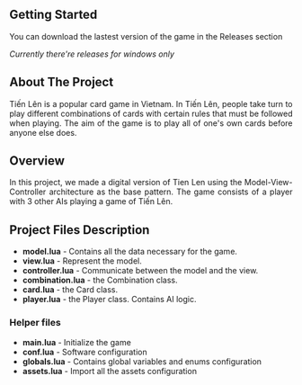 <!-- GETTING STARTED -->
<h2 id="getting-started"> Getting Started</h2>
<p align="justify">
  You can download the lastest version of the game in the Releases section
</p>
<p align="justify">
  <i>Currently there're releases for windows only</i>
</p>


<!-- ABOUT THE PROJECT -->
<h2 id="about-the-project"> About The Project</h2>
<p align="justify">
  Tiến Lên is a popular card game in Vietnam. In Tiến Lên, people take turn to play different combinations of cards with certain rules that must be followed when playing. The aim of the game is to play all of one's own cards before anyone else does.
</p>


<!-- OVERVIEW -->
<h2 id="overview"> Overview</h2>
<p align="justify">
  In this project, we made a digital version of Tien Len using the Model-View-Controller architecture as the base pattern. The game consists of a player with 3 other AIs playing a game of Tiến Lên.
</p>


<!-- PROJECT FILES DESCRIPTION -->
<h2 id="project-files-description"> Project Files Description</h2>

<ul>
  <li><b>model.lua</b> - Contains all the data necessary for the game.</li>
  <li><b>view.lua</b> - Represent the model.</li>
  <li><b>controller.lua</b> - Communicate between the model and the view.</li>
  <li><b>combination.lua</b> - the Combination class.</li>
  <li><b>card.lua</b> - the Card class.</li>
  <li><b>player.lua</b> - the Player class. Contains AI logic.</li>
</ul>

<h3>Helper files</h3>
<ul>
  <li><b>main.lua</b> - Initialize the game</li>
  <li><b>conf.lua</b> - Software configuration</li>
  <li><b>globals.lua</b> - Contains global variables and enums configuration</li>
  <li><b>assets.lua</b> - Import all the assets configuration</li>
</ul>